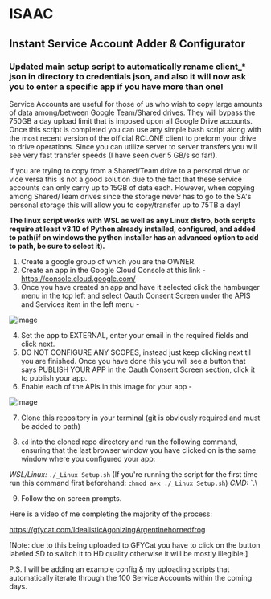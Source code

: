# ISAAC
## Instant Service Account Adder &amp; Configurator
### Updated main setup script to automatically rename client_* json in directory to credentials json, and also it will now ask you to enter a specific app if you have more than one!

Service Accounts are useful for those of us who wish to copy large amounts of data among/between Google Team/Shared drives. They will bypass the 750GB a day upload limit that is imposed upon all Google Drive accounts. Once this script is completed you can use any simple bash script along with the most recent version of the official RCLONE client to preform your drive to drive operations. Since you can utilize server to server transfers you will see very fast transfer speeds (I have seen over 5 GB/s so far!).

If you are trying to copy from a Shared/Team drive to a personal drive or vice versa this is not a good solution due to the fact that these service accounts can only carry up to 15GB of data each. However, when copying among Shared/Team drives since the storage never has to go to the SA's personal storage this will allow you to copy/transfer up to 75TB a day!

<b>The linux script works with WSL as well as any Linux distro, both scripts require at least v3.10 of Python already installed, configured, and added to path(if on windows the python installer has an advanced option to add to path, be sure to select it). </b>

1. Create a google group of which you are the OWNER.
2. Create an app in the Google Cloud Console at this link - https://console.cloud.google.com/
3. Once you have created an app and have it selected click the hamburger menu in the top left and select Oauth Consent Screen under the APIS and Services item in the left menu -

![image](https://user-images.githubusercontent.com/73411256/217771975-1256a77d-0e4e-4102-9912-3f07455aa9d2.png)

4. Set the app to EXTERNAL, enter your email in the required fields and click next. 
5. DO NOT CONFIGURE ANY SCOPES, instead just keep clicking next til you are finished. Once you have done this you will see a button that says PUBLISH YOUR APP in the Oauth Consent Screen section, click it to publish your app.
6. Enable each of the APIs in this image for your app - 

![image](https://user-images.githubusercontent.com/73411256/217772800-2557cf53-7842-4833-bc30-82fe49af037f.png)

7. Clone this repository in your terminal (git is obviously required and must be added to path)

8. `cd` into the cloned repo directory and run the following command, ensuring that the last browser window you have clicked on is the same window where you configured your app:

*WSL/Linux:* `./_Linux Setup.sh`
(If you're running the script for the first time run this command first beforehand: `chmod a+x ./_Linux Setup.sh`)
*CMD:* `.\

9. Follow the on screen prompts.

Here is a video of me completing the majority of the process:

https://gfycat.com/IdealisticAgonizingArgentinehornedfrog

[Note: due to this being uploaded to GFYCat you have to click on the button labeled SD to switch it to HD quality otherwise it will be mostly illegible.]

P.S. I will be adding an example config & my uploading scripts that automatically iterate through the 100 Service Accounts within the coming days.

